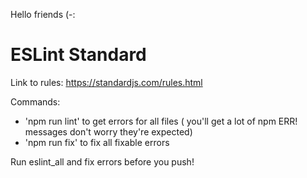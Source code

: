 Hello friends (-:

# ESLint Standard

Link to rules: <https://standardjs.com/rules.html>

Commands:

- 'npm run lint' to get errors for all files
 ( you'll get a lot of npm ERR! messages don't worry they're expected)
- 'npm run fix' to fix all fixable errors

Run eslint_all and fix errors before you push!
